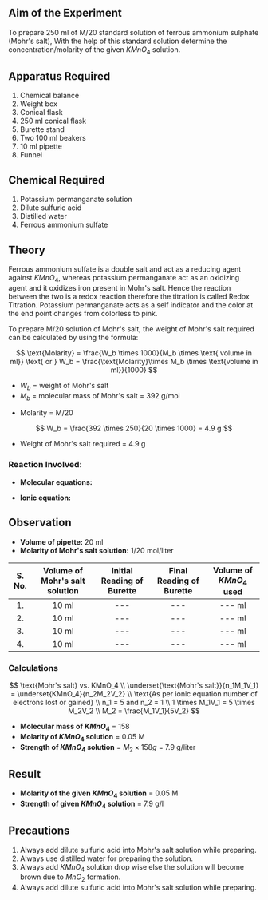 ## Aim of the Experiment 
To prepare 250 ml of M/20 standard solution of ferrous ammonium sulphate (Mohr's salt), With the help of this standard solution determine the concentration/molarity of the given $KMnO_4$ solution. 

## Apparatus Required 
1. Chemical balance 
2. Weight box 
3. Conical flask 
4. 250 ml conical flask
5. Burette stand 
6. Two 100 ml beakers
7. 10 ml pipette 
8. Funnel 

## Chemical Required 
1. Potassium permanganate solution 
2. Dilute sulfuric acid 
3. Distilled water 
4. Ferrous ammonium sulfate 

## Theory 
Ferrous ammonium sulfate is a double salt and act as a reducing agent against $KMnO_4$, whereas potassium permanganate act as an oxidizing agent and it oxidizes iron present in Mohr's salt. Hence the reaction between the two is a redox reaction therefore the titration is called Redox Titration. Potassium permanganate acts as a self indicator and the color at the end point changes from colorless to pink. 

To prepare M/20 solution of Mohr's salt, the weight of Mohr's salt required can be calculated by using the formula: 

$$
\text{Molarity} = \frac{W_b \times 1000}{M_b \times \text{ volume in ml}} \text{ or } W_b = \frac{\text{Molarity}\times M_b \times \text{volume in ml}}{1000}
$$

- $W_b$ = weight of Mohr's salt 
- $M_b$ = molecular mass of Mohr's salt = 392 g/mol 

<div style="page-break-after: always"></div>

- Molarity = M/20 

$$
W_b = \frac{392 \times 250}{20 \times 1000} = 4.9 g 
$$

- Weight of Mohr's salt required = 4.9 g 

### Reaction Involved: 
- **Molecular equations:**

- **Ionic equation:** 

## Observation 
- **Volume of pipette:** 20 ml 
- **Molarity of Mohr's salt solution:** 1/20 mol/liter 

| S. No. | Volume of Mohr's salt solution | Initial Reading of Burette | Final Reading of Burette | Volume of $KMnO_4$ used | 
|:-:|:-:|:-:|:-:|:-:|
| 1. | 10 ml | --- | --- | --- ml |
| 2. | 10 ml | --- | --- | --- ml |
| 3. | 10 ml | --- | --- | --- ml |
| 4. | 10 ml | --- | --- | --- ml | 

### Calculations 
$$
\text{Mohr's salt} vs. KMnO_4 \\
\underset{\text{Mohr's salt}}{n_1M_1V_1} = \underset{KMnO_4}{n_2M_2V_2}
\\
\text{As per ionic equation number of electrons lost or gained} 
\\
n_1 = 5 and n_2 = 1 
\\
1 \times M_1V_1 = 5 \times M_2V_2
\\
M_2 = \frac{M_1V_1}{5V_2}
$$

- **Molecular mass of $KMnO_4$** = 158 
- **Molarity of $KMnO_4$ solution** = 0.05 M 
- **Strength of $KMnO_4$ solution** = $M_2 \times 158 g$ = 7.9 g/liter 

## Result 
- **Molarity of the given $KMnO_4$ solution** = 0.05 M 
- **Strength of given $KMnO_4$ solution** = 7.9 g/l 

## Precautions 
1. Always add dilute sulfuric acid into Mohr's salt solution while preparing. 
2. Always use distilled water for preparing the solution. 
3. Always add $KMnO_4$ solution drop wise else the solution will become brown due to $MnO_2$ formation. 
4. Always add dilute sulfuric acid into Mohr's salt solution while preparing.

